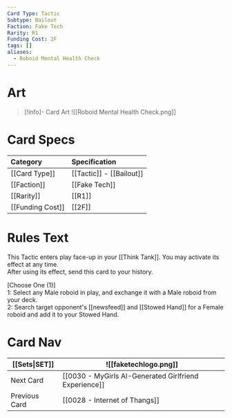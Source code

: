 ```yaml
---
Card Type: Tactic
Subtype: Bailout
Faction: Fake Tech
Rarity: R1
Funding Cost: 2F
tags: []
aliases:
  - Roboid Mental Health Check
---
```

# Art

> [!info]- Card Art
> ![[Roboid Mental Health Check.png]]

# Card Specs

| Category | Specification| 
| :--- | :--- |
| [[Card Type]] | [[Tactic]] - [[Bailout]] |  
| [[Faction]] | [[Fake Tech]] | 
| [[Rarity]] | [[R1]] |  
| [[Funding Cost]] | [[2F]] | 

# Rules Text  

This Tactic enters play face-up in your [[Think Tank]]. You may activate its effect at any time.  
After using its effect, send this card to your history.  

[Choose One (1)]  
1: Select any Male roboid in play, and exchange it with a Male roboid from your deck.  
2: Search target opponent's [[newsfeed]] and [[Stowed Hand]] for a Female roboid and add it to your Stowed Hand.  

# Card Nav

| [[Sets\|SET]]           | ![[faketechlogo.png]]          |
| ------------- | ------------------------------ |
| Next Card     | [[0030 - MyGirls AI-Generated Girlfriend Experience]] |
| Previous Card | [[0028 - Internet of Thangs]]         |



